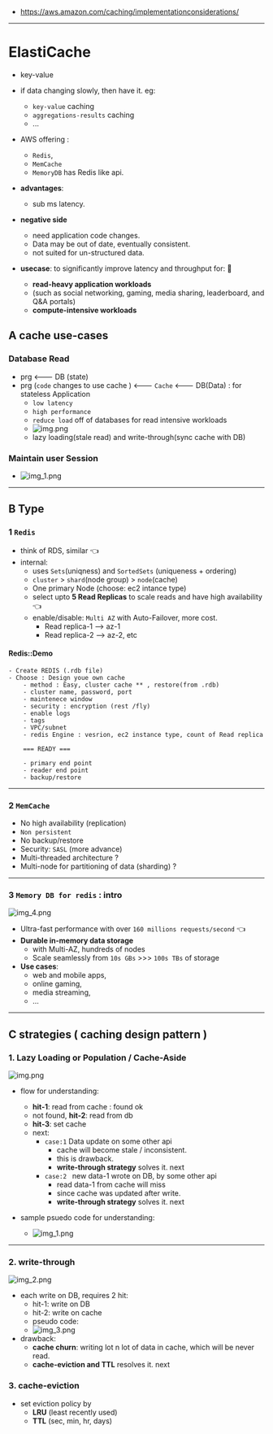 - https://aws.amazon.com/caching/implementationconsiderations/
---
# ElastiCache
- key-value
- if data changing slowly, then have it. eg:
  - `key-value` caching
  - `aggregations-results` caching
  - ...
- AWS offering :  
  - `Redis`,
  - `MemCache`
  - `MemoryDB` has Redis like api.
- **advantages**:
  - sub ms latency.
- **negative side**
  - need application code changes.
  - Data may be out of date, eventually consistent.
  - not suited for un-structured  data.
  
- **usecase**: to significantly improve latency and throughput for: :dart:
  -  **read-heavy application workloads** 
    - (such as social networking, gaming, media sharing, leaderboard, and Q&A portals) 
  - **compute-intensive workloads**
    
## A cache use-cases
### **Database Read**
  - prg <--- DB (state)
  - prg (`code` changes to use cache ) <--- `Cache` <--- DB(Data) : for stateless Application
    - `low latency`
    - `high performance`
    - `reduce load` off of databases for read intensive workloads
    - ![img.png](../99_img/redis/img.png)
    - lazy loading(stale read) and write-through(sync cache with DB)
### **Maintain user Session**
  - ![img_1.png](../99_img/redis/img_1.png)

---
## B Type
###  1 `Redis` 
- think of RDS, similar :point_left:
- internal: 
  - uses `Sets`(uniqness) and `SortedSets` (uniqueness + ordering)
  - `cluster` > `shard`(node group) > `node`(cache)
  - One primary Node (choose: ec2 intance type)
  - select upto **5 Read Replicas** to scale reads and have high availability :point_left:
  - enable/disable: `Multi AZ` with Auto-Failover, more cost.
    - Read replica-1 --> az-1
    - Read replica-2 --> az-2, etc

#### Redis::Demo
```
- Create REDIS (.rdb file)
- Choose : Design youe own cache
    - method : Easy, cluster cache ** , restore(from .rdb)
    - cluster name, password, port
    - maintenece window
    - security : encryption (rest /fly)
    - enable logs
    - tags
    - VPC/subnet
    - redis Engine : vesrion, ec2 instance type, count of Read replica
    
    === READY ===
    
    - primary end point
    - reader end point
    - backup/restore
```
---
### 2 `MemCache`
- No high availability (replication)
- `Non persistent` 
- No backup/restore
- Security: `SASL` (more advance)
- Multi-threaded architecture ?
- Multi-node for partitioning of data (sharding) ?

---
### 3 `Memory DB for redis` : intro
![img_4.png](../99_img/dva/00/img_4.png)
- Ultra-fast performance with over `160 millions requests/second` :point_left:
- **Durable in-memory data storage** 
  - with Multi-AZ, hundreds of nodes
  - Scale seamlessly from `10s GBs` >>> `100s TBs` of storage
- **Use cases**: 
  - web and mobile apps, 
  - online gaming, 
  - media streaming,
  - …

---
## C strategies ( **caching design pattern** )
### 1. **Lazy Loading** or Population / Cache-Aside
![img.png](../99_img/dva/00/imgg.png)
- flow for understanding:
  - **hit-1**: read from cache : found ok
  - not found, **hit-2**: read from db
  - **hit-3**: set cache
  - next:
    - `case:1`  Data update on some other api
      - cache will become stale / inconsistent.
      - this is drawback. 
      - **write-through strategy** solves it. next
    - `case:2 ` new data-1 wrote on DB, by some other api
      - read data-1 from cache will miss
      - since cache was updated after write.
      - **write-through strategy** solves it. next
      
- sample psuedo code for understanding:
  - ![img_1.png](../99_img/dva/00/img_1.png)

---

### 2. **write-through**
![img_2.png](../99_img/dva/00/img_2.png)
- each write on DB, requires 2 hit:
  - hit-1: write on DB
  - hit-2: write on cache
  - pseudo code:
  - ![img_3.png](../99_img/dva/00/img_3.png)
- drawback:
  - **cache churn**: writing lot n lot of data in cache, which will be never read.
  - **cache-eviction and TTL** resolves it. next

### 3. **cache-eviction**
- set eviction policy by
  - **LRU** (least recently used)
  - **TTL** (sec, min, hr, days)